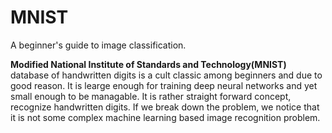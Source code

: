 # MNIST
A beginner's guide to image classification.

<b>Modified National Institute of Standards and Technology(MNIST)</b> database of handwritten digits is a cult classic among beginners and due to good reason. It is learge enough for training deep neural networks and yet small enough to be managable. It is rather straight forward concept, recognize handwritten digits.
If we break down the problem, we notice that it is not some complex machine learning based image recognition problem.
